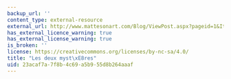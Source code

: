 ```yaml
---
backup_url: ''
content_type: external-resource
external_url: http://www.mattesonart.com/Blog/ViewPost.aspx?pageid=1&ItemID=93&mid=1
has_external_licence_warning: true
has_external_license_warning: true
is_broken: ''
license: https://creativecommons.org/licenses/by-nc-sa/4.0/
title: "Les deux myst\xE8res"
uid: 23acaf7a-7f8b-4c69-a5b9-55d8b264aaaf
---
```

